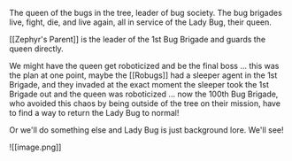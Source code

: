 The queen of the bugs in the tree, leader of bug society. The bug brigades live, fight, die, and live again, all in service of the Lady Bug, their queen.

[[Zephyr's Parent]] is the leader of the 1st Bug Brigade and guards the queen directly.

We might have the queen get roboticized and be the final boss ... this was the plan at one point, maybe the [[Robugs]] had a sleeper agent in the 1st Brigade, and they invaded at the exact moment the sleeper took the 1st Brigade out and the queen was roboticized ... now the 100th Bug Brigade, who avoided this chaos by being outside of the tree on their mission, have to find a way to return the Lady Bug to normal!

Or we'll do something else and Lady Bug is just background lore. We'll see!

![[image.png]]